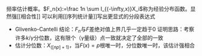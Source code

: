 频率估计概率。$F_n(x):=\frac 1n \sum I_{(-\infty,x)}X_i$称为经验分布函数。显然强[[相合性]]
可以利用[[序列统计量]]写出更显式的分段表达式
- Glivenko-Cantelli
结论：$F_n$与$F$差绝对值上界几乎一定趋于0
证明思路：考察许多$k/\gamma$分位数，这有限个（$\gamma$量级）点一致就决定了全部的一致
- 估计分位数：$X_{([np]+1)}$，当$F(x)=p$根唯一时，分位数唯一时，该估计强相合